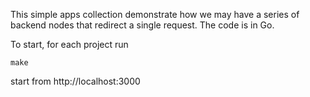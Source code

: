 This simple apps collection demonstrate how we may have a series of backend nodes that redirect a single request. The code is in Go.

To start, for each project run

```
make
```

start from http://localhost:3000
